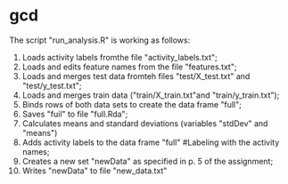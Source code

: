 gcd
===
The script "run_analysis.R" is working as follows:

1. Loads activity labels fromthe file  "activity_labels.txt";
2. Loads and edits feature names from the file "features.txt";
3. Loads and merges test data fromteh files  "test/X_test.txt" and  "test/y_test.txt";
4. Loads and merges train data ("train/X_train.txt"and "train/y_train.txt");
5. Binds rows of both data sets to create the data frame "full";
6. Saves "fuil" to file "full.Rda";
7. Calculates means and standard deviations (variables "stdDev" and "means")
8. Adds activity labels to the data frame "full" #Labeling with the activity names;
9. Creates a  new set "newData" as specified in p. 5 of the assignment;
10. Writes "newData" to file "new_data.txt"



